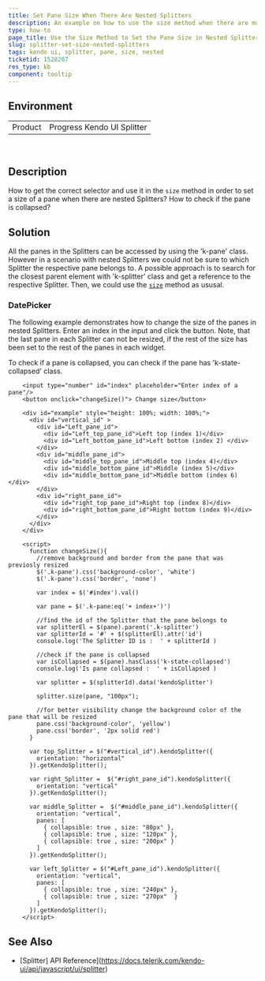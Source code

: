 ```yaml
---
title: Set Pane Size When There Are Nested Splitters
description: An example on how to use the size method when there are multiple nested Splitters.
type: how-to
page_title: Use the Size Method to Set the Pane Size in Nested Splitters - Kendo UI Splitter for jQuery
slug: splitter-set-size-nested-splitters
tags: kendo ui, splitter, pane, size, nested
ticketid: 1528267
res_type: kb
component: tooltip
---
```


## Environment

<table>
 <tr>
  <td>Product</td>
  <td>Progress Kendo UI Splitter</td>
 </tr>
</table>
 

## Description

How to get the correct selector and use it in the `size` method in order to set a size of a pane when there are nested Splitters? How to check if the pane is collapsed?

## Solution

All the panes in the Splitters can be accessed by using the 'k-pane' class. However in a scenario with nested Splitters we could not be sure to which Splitter the respective pane belongs to. 
A possible approach is to search for the closest parent element with 'k-splitter' class and get a reference to the respective Splitter. Then, we could use the [`size`](/api/javascript/ui/splitter/methods/size) method as ususal. 

### DatePicker

The following example demonstrates how to change the size of the panes in nested Splitters. Enter an index in the input and click the button. 
Note, that the last pane in each Splitter can not be resized, if the rest of the size has been set to the rest of the panes in each widget.  

To check if a pane is collapsed, you can check if the pane has 'k-state-collapsed' class. 

```dojo
    <input type="number" id="index" placeholder="Enter index of a pane"/>
    <button onclick="changeSize()"> Change size</button>

    <div id="example" style="height: 100%; width: 100%;">
      <div id="vertical_id" >
        <div id="Left_pane_id">
          <div id="Left_top_pane_id">Left top (index 1)</div>
          <div id="Left_bottom_pane_id">Left bottom (index 2) </div>
        </div>
        <div id="middle_pane_id">
          <div id="middle_top_pane_id">Middle top (index 4)</div>
          <div id="middle_bottom_pane_id">Middle (index 5)</div>
          <div id="middle_bottom_pane_id">Middle bottom (index 6)</div>
        </div>
        <div id="right_pane_id">
          <div id="right_top_pane_id">Right top (index 8)</div>
          <div id="right_bottom_pane_id">Right bottom (index 9)</div>
        </div>
      </div>
    </div>

    <script>
      function changeSize(){ 
        //remove background and border from the pane that was previosly resized
        $('.k-pane').css('background-color', 'white')
        $('.k-pane').css('border', 'none')

        var index = $('#index').val()

        var pane = $('.k-pane:eq('+ index+')')  
        
        //find the id of the Splitter that the pane belongs to
        var splitterEl = $(pane).parent('.k-splitter')
        var splitterId = '#' + $(splitterEl).attr('id')
        console.log('The Splitter ID is :  ' + splitterId )
        
        //check if the pane is collapsed
        var isCollapsed = $(pane).hasClass('k-state-collapsed')
        console.log('Is pane collapsed :  ' + isCollapsed )
        
        var splitter = $(splitterId).data('kendoSplitter')

        splitter.size(pane, "100px"); 

        //for better visibility change the background color of the pane that will be resized
        pane.css('background-color', 'yellow')
        pane.css('border', '2px solid red')      
      }

      var top_Splitter = $("#vertical_id").kendoSplitter({
        orientation: "horizontal"        
      }).getKendoSplitter();        

      var right_Splitter =  $("#right_pane_id").kendoSplitter({
        orientation: "vertical"        
      }).getKendoSplitter(); 

      var middle_Splitter =  $("#middle_pane_id").kendoSplitter({
        orientation: "vertical", 
        panes: [
          { collapsible: true , size: "80px" }, 
          { collapsible: true , size: "120px" },
          { collapsible: true , size: "200px" }
        ]
      }).getKendoSplitter(); 

      var left_Splitter = $("#Left_pane_id").kendoSplitter({
        orientation: "vertical", 
        panes: [
          { collapsible: true , size: "240px" },            
          { collapsible: true , size: "270px"  }
        ]
      }).getKendoSplitter();     
    </script>
```

## See Also

* [Splitter] API Reference](https://docs.telerik.com/kendo-ui/api/javascript/ui/splitter)
